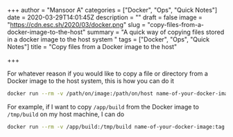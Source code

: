 +++
author = "Mansoor A"
categories = ["Docker", "Ops", "Quick Notes"]
date = 2020-03-29T14:01:45Z
description = ""
draft = false
image = "https://cdn.esc.sh/2020/03/docker.png"
slug = "copy-files-from-a-docker-image-to-the-host"
summary = "A quick way of copying files stored in a docker image to the host system "
tags = ["Docker", "Ops", "Quick Notes"]
title = "Copy files from a Docker image to the host"

+++


For whatever reason if you would like to copy a file or directory from a Docker image to the host system, this is how you can do it

```bash
docker run --rm -v /path/on/image:/path/on/host name-of-your-docker-image:tag sh -c "cp -r /path/on/image /path/on/host"
```

For example, if I want to copy `/app/build` from the Docker image to `/tmp/build` on my host machine, I can do

```bash
docker run --rm -v /app/build:/tmp/build name-of-your-docker-image:tag sh -c "cp -r /app/build /tmp/build"
```



